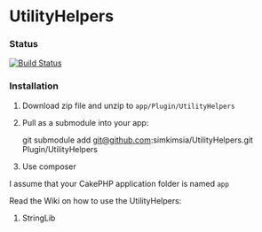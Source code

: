 UtilityHelpers
==============

### Status
[![Build Status](https://travis-ci.org/simkimsia/UtilityHelpers.png)](https://travis-ci.org/simkimsia/UtilityHelpers)

### Installation


1. Download zip file and unzip to `app/Plugin/UtilityHelpers`
2. Pull as a submodule into your app:

	git submodule add git@github.com:simkimsia/UtilityHelpers.git Plugin/UtilityHelpers
3. Use composer

I assume that your CakePHP application folder is named `app`

Read the Wiki on how to use the UtilityHelpers:

1. StringLib

